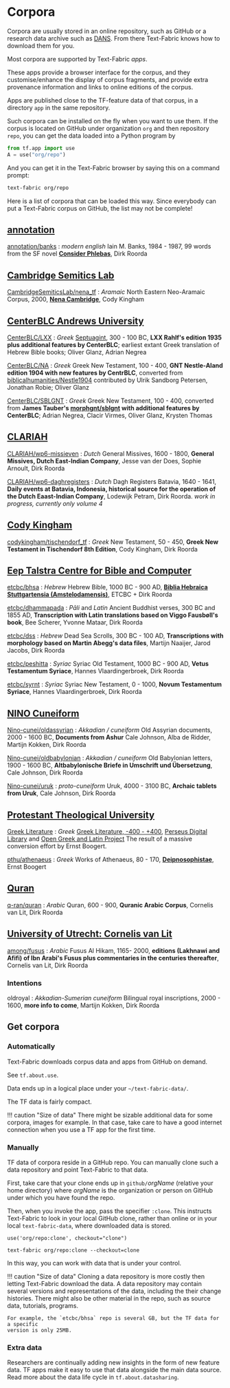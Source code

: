 # Corpora

Corpora are usually stored in an online repository, such as GitHub or a research data archive
such as [DANS](https://dans.knaw.nl/en/front-page?set_language=en).
From there Text-Fabric knows how to download them for you.

Most corpora are supported by Text-Fabric *apps*.

These apps provide a browser interface for the corpus,
and they customise/enhance the display of corpus fragments, and
provide extra provenance information and links to online
editions of the corpus.

Apps are published close to the TF-feature data of that corpus,
in a directory `app` in the same repository.

Such corpora can be installed on the fly when you want to use them.
If the corpus is located on GitHub under organization `org` and then repository `repo`,
you can get the data loaded into a Python program by

``` python
from tf.app import use
A = use("org/repo")
```

And you can get it in the Text-Fabric browser by saying this on a command prompt:


``` sh
text-fabric org/repo
```

Here is a list of corpora that can be loaded this way.
Since everybody can put a Text-Fabric corpus on GitHub, the list may not be complete!

## [annotation](https://github.com/annotation)

[annotation/banks](https://github.com/annotation/banks)
:   *modern english*
    Iain M. Banks, 1984 - 1987,
    99 words from the SF novel
    **[Consider Phlebas](https://read.amazon.com/kp/kshare?asin=B002TXZRQI&id=NpPGzf_HT5aADabyiDDSIQ&reshareId=RZ91SGMZJPWK9S1Y4EZX&reshareChannel=system)**,
    Dirk Roorda

## [Cambridge Semitics Lab](https://github.com/CambridgeSemiticsLab)

[CambridgeSemiticsLab/nena_tf](https://github.com/CambridgeSemiticsLab/nena_tf)
:   *Aramaic*
    North Eastern Neo-Aramaic Corpus, 2000,
    **[Nena Cambridge](https://nena.ames.cam.ac.uk)**,
    Cody Kingham

## [CenterBLC Andrews University](https://github.com/CenterBLC)

[CenterBLC/LXX](https://github.com/CenterBLC/LXX)
:   *Greek*
    [Septuagint](https://en.wikipedia.org/wiki/Septuagint), 300 - 100 BC,
    **LXX Rahlf's edition 1935 plus additional features by CenterBLC**;
    earliest extant Greek translation of Hebrew Bible books;
    Oliver Glanz, Adrian Negrea

[CenterBLC/NA](https://github.com/CenterBLC/NA)
:   *Greek*
    Greek New Testament, 100 - 400,
    **GNT Nestle-Aland edition 1904 with new features by CentrBLC**,
    converted from 
    [biblicalhumanities/Nestle1904](https://github.com/biblicalhumanities/Nestle1904)
    contributed by Ulrik Sandborg Petersen, Jonathan Robie;
    Oliver Glanz

[CenterBLC/SBLGNT](https://github.com/CenterBLC/SBLGNT)
:   *Greek*
    Greek New Testament, 100 - 400,
    converted from
    **James Tauber's [morphgnt/sblgnt](https://github.com/morphgnt/sblgnt) with additional features by CenterBLC**;
    Adrian Negrea, Clacir Virmes, Oliver Glanz, Krysten Thomas

## [CLARIAH](https://github.com/CLARIAH)

[CLARIAH/wp6-missieven](https://github.com/CLARIAH/wp6-missieven)
:   *Dutch* 
    General Missives, 1600 - 1800,
    **General Missives, Dutch East-Indian Company**,
    Jesse van der Does, Sophie Arnoult, Dirk Roorda

[CLARIAH/wp6-daghregisters](https://github.com/CLARIAH/wp6-daghregisters)
:   *Dutch* 
    Dagh Registers Batavia, 1640 - 1641,
    **Daily events at Batavia, Indonesia, historical source for
    the operation of the Dutch Eaast-Indian Company**,
    Lodewijk Petram, Dirk Roorda.
    *work in progress, currently only volume 4*

## [Cody Kingham](https://github.com/codykingham)

[codykingham/tischendorf_tf](https://github.com/codykingham/tischendorf_tf)
:   *Greek*
    New Testament, 50 - 450,
    **Greek New Testament in Tischendorf 8th Edition**,
    Cody Kingham, Dirk Roorda

## [Eep Talstra Centre for Bible and Computer](https://github.com/etcbc)

[etcbc/bhsa](https://github.com/etcbc/bhsa)
:   *Hebrew*
    Hebrew Bible, 1000 BC - 900 AD,
    **[Biblia Hebraica Stuttgartensia (Amstelodamensis)](https://etcbc.github.io/bhsa/)**,
    ETCBC + Dirk Roorda

[etcbc/dhammapada](https://github.com/etcbc/dhammapada)
:   *Pāli* and *Latin*
    Ancient Buddhist verses, 300 BC and 1855 AD,
    **Transcription with Latin translations based on Viggo Fausbøll's book**,
    Bee Scherer, Yvonne Mataar, Dirk Roorda

[etcbc/dss](https://github.com/etcbc/dss)
:   *Hebrew*
    Dead Sea Scrolls, 300 BC - 100 AD,
    **Transcriptions with morphology based on Martin Abegg's data files**,
    Martijn Naaijer, Jarod Jacobs, Dirk Roorda

[etcbc/peshitta](https://github.com/etcbc/peshitta)
:   *Syriac*
    Syriac Old Testament, 1000 BC - 900 AD,
    **Vetus Testamentum Syriace**,
    Hannes Vlaardingerbroek, Dirk Roorda

[etcbc/syrnt](https://github.com/etcbc/syrnt)
:   *Syriac*
    Syriac New Testament, 0 - 1000,
    **Novum Testamentum Syriace**,
    Hannes Vlaardingerbroek, Dirk Roorda

## [NINO Cuneiform](https://github.com/Nino-cunei)

[Nino-cunei/oldassyrian](https://github.com/Nino-cunei/oldassyrian)
:   *Akkadian / cuneiform*
    Old Assyrian documents, 2000 - 1600 BC,
    **Documents from Ashur**
    Cale Johnson, Alba de Ridder, Martijn Kokken, Dirk Roorda

[Nino-cunei/oldbabylonian](https://github.com/Nino-cunei/oldbabylonian)
:   *Akkadian / cuneiform*
    Old Babylonian letters, 1900 - 1600 BC,
    **Altbabylonische Briefe in Umschrift und Übersetzung**,
    Cale Johnson, Dirk Roorda

[Nino-cunei/uruk](https://github.com/Nino-cunei/uruk)
:   *proto-cuneiform*
    Uruk, 4000 - 3100 BC,
    **Archaic tablets from Uruk**,
    Cale Johnson, Dirk Roorda

## [Protestant Theological University](https://github.com/pthu)

[Greek Literature](https://nbviewer.jupyter.org/github/pthu/greek_literature/blob/master/tutorial/start.ipynb)
:   *Greek*
    [Greek Literature, -400 - +400](https://github.com/pthu/greek_literature),
    [Perseus Digital Library](https://github.com/PerseusDL/canonical-greekLit) and 
    [Open Greek and Latin Project](https://github.com/OpenGreekAndLatin/First1KGreek)
    The result of a massive conversion effort by Ernst Boogert.

[pthu/athenaeus](https://github.com/pthu/athenaeus)
:   *Greek*
    Works of Athenaeus, 80 - 170,
    **[Deipnosophistae](https://en.wikipedia.org/wiki/Deipnosophistae)**,
    Ernst Boogert

## [Quran](https://github.com/q-ran)

[q-ran/quran](https://github.com/q-ran/quran)
:   *Arabic*
    Quran, 600 - 900,
    **Quranic Arabic Corpus**,
    Cornelis van Lit, Dirk Roorda

## [University of Utrecht: Cornelis van Lit](https://github.com/among)

[among/fusus](https://github.com/among/fusus)
:   *Arabic*
    Fusus Al Hikam,  1165- 2000,
    **editions (Lakhnawi and Afifi) of Ibn Arabi's Fusus plus commentaries in the centuries thereafter**,
    Cornelis van Lit, Dirk Roorda

### Intentions

oldroyal
:   *Akkadian-Sumerian cuneiform*
    Bilingual royal inscriptions, 2000 - 1600,
    **more info to come**, Martijn Kokken, Dirk Roorda


## Get corpora

### Automatically

Text-Fabric downloads corpus data and apps from GitHub on demand.

See `tf.about.use`.

Data ends up in a logical place under your `~/text-fabric-data/`.

The TF data is fairly compact.

!!! caution "Size of data"
    There might be sizable additional data for some corpora,
    images for example.
    In that case, take care to have a good internet connection
    when you use a TF app for the first time.

### Manually

TF data of corpora reside in a GitHub repo.
You can manually clone such a data repository and point Text-Fabric to that data.

First, take care that your clone ends up in `github/`*orgName*
(relative your home directory)
where *orgName* is the organization or person on GitHub under which you have
found the repo.

Then, when you invoke the app, pass the specifier `:clone`.
This instructs Text-Fabric to look in your local GitHub clone, rather
than online or in your local `text-fabric-data`, where downloaded data is stored.

    use('org/repo:clone', checkout="clone")

    text-fabric org/repo:clone --checkout=clone

In this way, you can work with data that is under your control.

!!! caution "Size of data"
    Cloning a data repository is more costly then letting Text-Fabric download the data.
    A data repository may contain several versions and representations of the data,
    including the their change histories. There might also be other
    material in the repo, such as source data, tutorials, programs.

    For example, the `etcbc/bhsa` repo is several GB, but the TF data for a specific
    version is only 25MB.

### Extra data

Researchers are continually adding new insights in the form of new feature
data. TF apps make it easy to use that data alongside the main data source.
Read more about the data life cycle in `tf.about.datasharing`.
